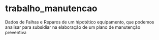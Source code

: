 # trabalho_manutencao
Dados de Falhas e Reparos de um hipotético equipamento, que podemos analisar para subsidiar na elaboração de um plano de manutenção preventiva
